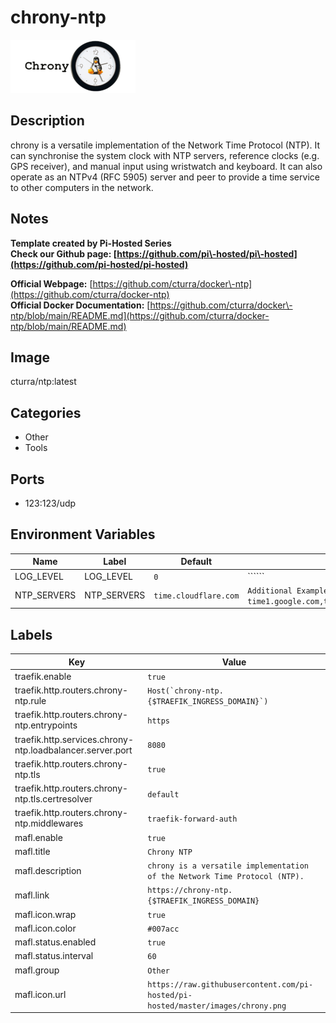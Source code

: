 # chrony-ntp

![Logo](images/chronyntp.png)

## Description
chrony is a versatile implementation of the Network Time Protocol (NTP). It can synchronise the system clock with NTP servers, reference clocks (e.g. GPS receiver), and manual input using wristwatch and keyboard. It can also operate as an NTPv4 (RFC 5905\) server and peer to provide a time service to other computers in the network.

## Notes
**Template created by Pi\-Hosted Series**  
**Check our Github page: [https://github.com/pi\-hosted/pi\-hosted](https://github.com/pi-hosted/pi-hosted)**  
  
**Official Webpage:** [https://github.com/cturra/docker\-ntp](https://github.com/cturra/docker-ntp)  
**Official Docker Documentation:** [https://github.com/cturra/docker\-ntp/blob/main/README.md](https://github.com/cturra/docker-ntp/blob/main/README.md)  
  
  


## Image
cturra/ntp:latest

## Categories
- Other
- Tools

## Ports
- 123:123/udp

## Environment Variables
| Name | Label | Default | Description |
|------|-------|---------|-------------|
| LOG_LEVEL | LOG_LEVEL | ```0``` | `````` |
| NTP_SERVERS | NTP_SERVERS | ```time.cloudflare.com``` | ```Additional Example: time1.google.com,time2.google.com,time3.google.com,time4.google.com``` |

## Labels
| Key | Value |
|-----|-------|
| traefik.enable | ```true``` |
| traefik.http.routers.chrony-ntp.rule | ```Host(`chrony-ntp.{$TRAEFIK_INGRESS_DOMAIN}`)``` |
| traefik.http.routers.chrony-ntp.entrypoints | ```https``` |
| traefik.http.services.chrony-ntp.loadbalancer.server.port | ```8080``` |
| traefik.http.routers.chrony-ntp.tls | ```true``` |
| traefik.http.routers.chrony-ntp.tls.certresolver | ```default``` |
| traefik.http.routers.chrony-ntp.middlewares | ```traefik-forward-auth``` |
| mafl.enable | ```true``` |
| mafl.title | ```Chrony NTP``` |
| mafl.description | ```chrony is a versatile implementation of the Network Time Protocol (NTP).``` |
| mafl.link | ```https://chrony-ntp.{$TRAEFIK_INGRESS_DOMAIN}``` |
| mafl.icon.wrap | ```true``` |
| mafl.icon.color | ```#007acc``` |
| mafl.status.enabled | ```true``` |
| mafl.status.interval | ```60``` |
| mafl.group | ```Other``` |
| mafl.icon.url | ```https://raw.githubusercontent.com/pi-hosted/pi-hosted/master/images/chrony.png``` |

